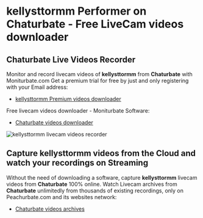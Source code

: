 # kellysttormm Performer on Chaturbate - Free LiveCam videos downloader

## Chaturbate Live Videos Recorder

Monitor and record livecam videos of **kellysttormm** from **Chaturbate** with Moniturbate.com
Get a premium trial for free by just and only registering with your Email address:
* [kellysttormm Premium videos downloader](https://moniturbate.com/request-demo-licence-key.html)

Free livecam videos downloader - Moniturbate Software:
* [Chaturbate videos downloader](https://moniturbate.com/moniturbate-download-software.html)

![kellysttormm livecam videos recorder](https://peachurnet.com/templates/moniturbate-software.png)


## Capture kellysttormm videos from the Cloud and watch your recordings on Streaming

Without the need of downloading a software, capture **kellysttormm** livecam videos from **Chaturbate** 100% online.
Watch Livecam archives from **Chaturbate** unlimitedly from thousands of existing recordings, only on Peachurbate.com and its websites network:
* [Chaturbate videos archives](https://peachurnet.com/)